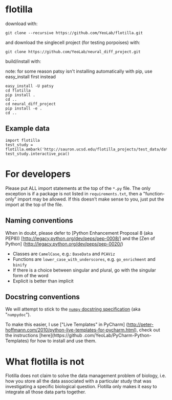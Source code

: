 flotilla
========
download with:
```
git clone --recursive https://github.com/YeoLab/flotilla.git
```
and download the singlecell project (for testing porpoises) with:
```
git clone https://github.com/YeoLab/neural_diff_project.git
```

build/install with:

note: for some reason patsy isn't installing automatically with pip, use easy_install first instead
```
easy_install -U patsy
cd flotilla
pip install .
cd ..
cd neural_diff_project
pip install -e .
cd ..
```

Example data
------------

```
import flotilla
test_study = flotilla.embark('http://sauron.ucsd.edu/flotilla_projects/test_data/datapackage.json')
test_study.interactive_pca()
```



For developers
==============

Please put ALL import statements at the top of the `*.py` file. The only
exception is if a package is not listed in `requirements.txt`,
then a "function-only" import may be allowed. If this doesn't make sense to
you, just put the import at the top of the file.

Naming conventions
------------------

When in doubt, please defer to [Python Enhancement Proposal 8 (aka PEP8))
[http://legacy.python.org/dev/peps/pep-0008/] and the [Zen of Python]
(http://legacy.python.org/dev/peps/pep-0020/)

* Classes are `CamelCase`, e.g.:  `BaseData` and `PCAViz`
* Functions are `lower_case_with_underscores`, e.g. `go_enrichment` and
`binify`
* If there is a choice between singular and plural, go with the singular form
 of the word
* Explicit is better than implicit

Docstring conventions
---------------------

We will attempt to stick to the [`numpy` docstring specification](https://github.com/numpy/numpy/blob/master/doc/HOWTO_DOCUMENT.rst.txt) (aka
"`numpydoc`").

To make this easier, I use ["Live Templates" in PyCharm]
(http://peter-hoffmann.com/2010/python-live-templates-for-pycharm.html),
check out the instructions [here](https://github
.com/YeoLab/PyCharm-Python-Templates) for how to install and use them.

What flotilla is not
====================

Flotilla does not claim to solve the data management problem of biology,
i.e. how you store all the data associated with a particular study that was
investigating a specific biological question. Flotilla only makes it easy to
integrate all those data parts together.